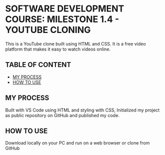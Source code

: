 # SOFTWARE DEVELOPMENT COURSE: MILESTONE 1.4 - YOUTUBE CLONING
This is a YouTube clone built using HTML and CSS. It is a free video platform that makes it easy to watch videos online.

## TABLE OF CONTENT
- [MY PROCESS](#MY_PROCESS)
- [HOW TO USE](#HOW_TO_USE)

## MY PROCESS
Built with VS Code using HTML and styling with CSS, Initialized my project as public repository on GitHub and published my code.

## HOW TO USE
Download locally on your PC and run on a web browser or clone from GitHub
